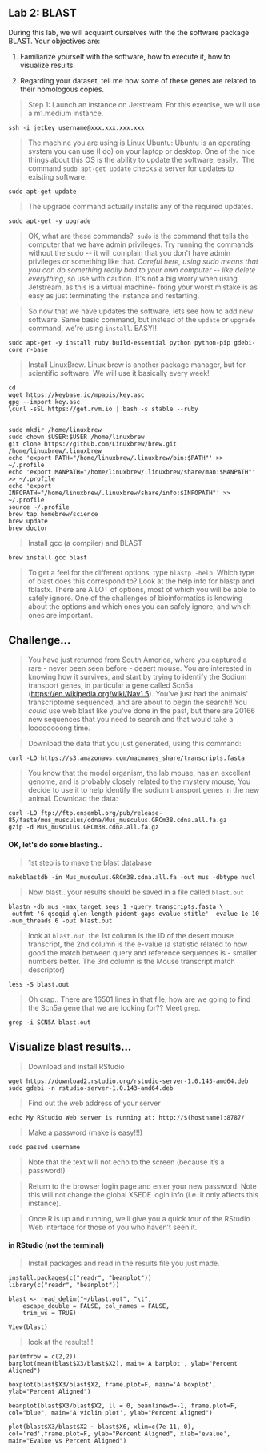 Lab 2: BLAST
--

During this lab, we will acquaint ourselves with the the software package BLAST. Your objectives are:


1. Familiarize yourself with the software, how to execute it, how to visualize results.

2. Regarding your dataset, tell me how some of these genes are related to their homologous copies.


> Step 1: Launch an instance on Jetstream. For this exercise, we will use a m1.medium instance.

```
ssh -i jetkey username@xxx.xxx.xxx.xxx
```

> The machine you are using is Linux Ubuntu: Ubuntu is an operating system you can use (I do) on your laptop or desktop. One of the nice things about this OS is the ability to update the software, easily.  The command `sudo apt-get update` checks a server for updates to existing software.


```
sudo apt-get update
```

> The upgrade command actually installs any of the required updates.

```
sudo apt-get -y upgrade
```

> OK, what are these commands?  `sudo` is the command that tells the computer that we have admin privileges. Try running the commands without the sudo -- it will complain that you don't have admin privileges or something like that. *Careful here, using sudo means that you can do something really bad to your own computer -- like delete everything*, so use with caution. It's not a big worry when using Jetstream, as this is a virtual machine- fixing your worst mistake is as easy as just terminating the instance and restarting.


> So now that we have updates the software, lets see how to add new software. Same basic command, but instead of the `update` or `upgrade` command, we're using `install`. EASY!!

```
sudo apt-get -y install ruby build-essential python python-pip gdebi-core r-base
```


> Install LinuxBrew. Linux brew is another package manager, but for scientific software. We will use it basically every week!

```
cd
wget https://keybase.io/mpapis/key.asc
gpg --import key.asc
\curl -sSL https://get.rvm.io | bash -s stable --ruby


sudo mkdir /home/linuxbrew
sudo chown $USER:$USER /home/linuxbrew
git clone https://github.com/Linuxbrew/brew.git /home/linuxbrew/.linuxbrew
echo 'export PATH="/home/linuxbrew/.linuxbrew/bin:$PATH"' >> ~/.profile
echo 'export MANPATH="/home/linuxbrew/.linuxbrew/share/man:$MANPATH"' >> ~/.profile
echo 'export INFOPATH="/home/linuxbrew/.linuxbrew/share/info:$INFOPATH"' >> ~/.profile
source ~/.profile
brew tap homebrew/science
brew update
brew doctor
```

> Install gcc (a compiler) and BLAST

```
brew install gcc blast
```

> To get a feel for the different options, type `blastp -help`. Which type of blast does this correspond to? Look at the help info for blastp and tblastx. There are A LOT of options, most of which you will be able to safely ignore. One of the challenges of bioinformatics is knowing about the options and which ones you can safely ignore, and which ones are important.


## Challenge...

>You have just returned from South America, where you captured a rare - never been seen before - desert mouse. You are interested in knowing how it survives, and start by trying to identify the Sodium transport genes, in particular a gene called Scn5a (https://en.wikipedia.org/wiki/Nav1.5). You've just had the animals' transcriptome sequenced, and are about to begin the search!! You *could* use web blast like you've done in the past, but there are 20166 new sequences that you need to search and that would take a loooooooong time.

>Download the data that you just generated, using this command:

```
curl -LO https://s3.amazonaws.com/macmanes_share/transcripts.fasta
```

>You know that the model organism, the lab mouse, has an excellent genome, and is probably closely related to the mystery mouse, You decide to use it to help identify the sodium transport genes in the new animal. Download the data:

```
curl -LO ftp://ftp.ensembl.org/pub/release-85/fasta/mus_musculus/cdna/Mus_musculus.GRCm38.cdna.all.fa.gz
gzip -d Mus_musculus.GRCm38.cdna.all.fa.gz
```

#### OK, let's do some blasting..

>1st step is to make the blast database

```
makeblastdb -in Mus_musculus.GRCm38.cdna.all.fa -out mus -dbtype nucl
```

>Now blast.. your results should be saved in a file called `blast.out`

```
blastn -db mus -max_target_seqs 1 -query transcripts.fasta \
-outfmt '6 qseqid qlen length pident gaps evalue stitle' -evalue 1e-10 -num_threads 6 -out blast.out
```


>look at `blast.out`. the 1st column is the ID of the desert mouse transcript, the 2nd column is the e-value (a statistic related to how good the match between query and reference sequences is - smaller numbers better. The 3rd column is the Mouse transcript match descriptor)

```
less -S blast.out
```

>Oh crap.. There are 16501 lines in that file, how are we going to find the Scn5a gene that we are looking for?? Meet `grep`.

```
grep -i SCN5A blast.out
```

## Visualize blast results...

> Download and install RStudio

```
wget https://download2.rstudio.org/rstudio-server-1.0.143-amd64.deb
sudo gdebi -n rstudio-server-1.0.143-amd64.deb
```

> Find out the web address of your server

```
echo My RStudio Web server is running at: http://$(hostname):8787/
```

> Make a password (make is easy!!!)

```
sudo passwd username
```

>Note that the text will not echo to the screen (because it’s a password!)

>Return to the browser login page and enter your new password. Note this will not change the global XSEDE login info (i.e. it only affects this instance).

>Once R is up and running, we’ll give you a quick tour of the RStudio Web interface for those of you who haven’t seen it.


#### in RStudio (not the terminal)

>Install packages and read in the results file you just made.

```
install.packages(c("readr", "beanplot"))
library(c("readr", "beanplot"))

blast <- read_delim("~/blast.out", "\t",
    escape_double = FALSE, col_names = FALSE,
    trim_ws = TRUE)

View(blast)

```

> look at the results!!!

```
par(mfrow = c(2,2))
barplot(mean(blast$X3/blast$X2), main='A barplot', ylab="Percent Aligned")

boxplot(blast$X3/blast$X2, frame.plot=F, main='A boxplot', ylab="Percent Aligned")

beanplot(blast$X3/blast$X2, ll = 0, beanlinewd=-1, frame.plot=F, col="blue", main='A violin plot', ylab="Percent Aligned")

plot(blast$X3/blast$X2 ~ blast$X6, xlim=c(7e-11, 0), col='red',frame.plot=F, ylab="Percent Aligned", xlab='evalue', main="Evalue vs Percent Aligned")

```
